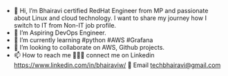 - 👋 Hi, I’m Bhairavi certified RedHat Engineer from MP and passionate about Linux and cloud technology. I want to share my journey how I switch to IT from Non-IT job profile. 
- 👀 I’m Aspiring DevOps Engineer.
- 🌱 I’m currently learning #python #AWS #Grafana 
- 💞️ I’m looking to collaborate on AWS, Github projects.
- 📫 How to reach me 
     👨🏻‍💻 connect me on Linkedin https://www.linkedin.com/in/bhairaviw/ 
     💌 Email techbhairavi@gmail.com
<!---
techbhairavi/techbhairavi is a ✨ special ✨ repository because its `README.md` (this file) appears on your GitHub profile.
You can click the Preview link to take a look at your changes.
--->
